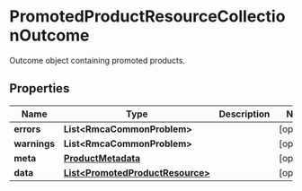 

# PromotedProductResourceCollectionOutcome

Outcome object containing promoted products.

## Properties

| Name | Type | Description | Notes |
|------------ | ------------- | ------------- | -------------|
|**errors** | **List&lt;RmcaCommonProblem&gt;** |  |  [optional] |
|**warnings** | **List&lt;RmcaCommonProblem&gt;** |  |  [optional] |
|**meta** | [**ProductMetadata**](ProductMetadata.md) |  |  [optional] |
|**data** | [**List&lt;PromotedProductResource&gt;**](PromotedProductResource.md) |  |  [optional] |



